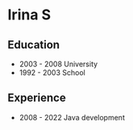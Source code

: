 # Irina S

## Education
  * 2003 - 2008 University
  * 1992 - 2003 School


## Experience
  * 2008 - 2022 Java development
